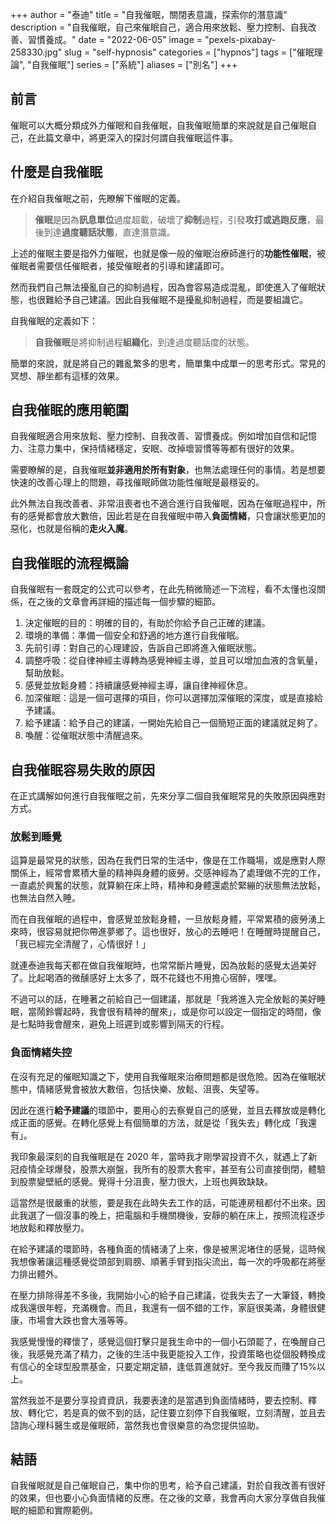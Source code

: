+++
author = "泰迪"
title = "自我催眠，關閉表意識，探索你的潛意識"
description = "自我催眠，自己來催眠自己，適合用來放鬆、壓力控制、自我改善、習慣養成。"
date = "2022-06-05"
image = "pexels-pixabay-258330.jpg"
slug = "self-hypnosis"
categories = ["hypnos"]
tags = ["催眠理論", "自我催眠"]
series = ["系統"]
aliases = ["別名"]
+++

## 前言
催眠可以大概分類成外力催眠和自我催眠，自我催眠簡單的來說就是自己催眠自己，在此篇文章中，將更深入的探討何謂自我催眠這件事。

## 什麼是自我催眠
在介紹自我催眠之前，先瞭解下催眠的定義。
> **催眠**是因為**訊息單位**過度超載，破壞了**抑制**過程，引發**攻打或逃跑反應**，最後到達**過度聽話狀態**，直達潛意識。

上述的催眠主要是指外力催眠，也就是像一般的催眠治療師進行的**功能性催眠**，被催眠者需要信任催眠者，接受催眠者的引導和建議即可。

然而我們自己無法擾亂自己的抑制過程，因為會容易造成混亂，即使進入了催眠狀態，也很難給予自己建議。因此自我催眠不是擾亂抑制過程，而是要組識它。

自我催眠的定義如下：
>**自我催眠**是將抑制過程**組織化**，到達過度聽話度的狀態。

簡單的來說，就是將自己的雜亂繁多的思考，簡單集中成單一的思考形式。常見的冥想、靜坐都有這樣的效果。

## 自我催眠的應用範圍
自我催眠適合用來放鬆、壓力控制、自我改善、習慣養成。例如增加自信和記憶力、注意力集中，保持情緒穩定，安眠、改掉壞習慣等等都有很好的效果。

需要瞭解的是，自我催眠**並非適用於所有對象**，也無法處理任何的事情。若是想要快速的改善心理上的問題，尋找催眠師做功能性催眠是最穩妥的。

此外無法自我改善者、非常沮喪者也不適合進行自我催眠，因為在催眠過程中，所有的感覺都會放大數倍，因此若是在自我催眠中帶入**負面情緒**，只會讓狀態更加的惡化，也就是俗稱的**走火入魔**。

## 自我催眠的流程概論
自我催眠有一套既定的公式可以參考，在此先稍微簡述一下流程，看不太懂也沒關係，在之後的文章會再詳細的描述每一個步驟的細節。

1. 決定催眠的目的：明確的目的，有助於你給予自己正確的建議。
2. 環境的準備：準備一個安全和舒適的地方進行自我催眠。
3. 先前引導：對自己的心理建設，告訴自己即將進入催眠狀態。
4. 調整呼吸：從自律神經主導轉為感覺神經主導，並且可以增加血液的含氧量，幫助放鬆。
5. 感覺並放鬆身體：持續讓感覺神經主導，讓自律神經休息。
6. 加深催眠：這是一個可選擇的項目，你可以選擇加深催眠的深度，或是直接給予建議。
7. 給予建議：給予自己的建議，一開始先給自己一個簡短正面的建議就足夠了。
8. 喚醒：從催眠狀態中清醒過來。

## 自我催眠容易失敗的原因
在正式講解如何進行自我催眠之前，先來分享二個自我催眠常見的失敗原因與應對方式。

### 放鬆到睡覺
這算是最常見的狀態，因為在我們日常的生活中，像是在工作職場，或是應對人際關係上，經常會累積大量的精神與身體的疲勞。交感神經為了處理做不完的工作，一直處於興奮的狀態，就算躺在床上時，精神和身體還處於緊繃的狀態無法放鬆，也無法自然入睡。

而在自我催眠的過程中，會感覺並放鬆身體，一旦放鬆身體，平常累積的疲勞湧上來時，很容易就把你帶進夢鄉了。這也很好，放心的去睡吧！在睡醒時提醒自己，「我已經完全清醒了，心情很好！」

就連泰迪我每天都在做自我催眠時，也常常斷片睡覺，因為放鬆的感覺太過美好了。比起喝酒的微醺感好上太多了，既不花錢也不用擔心宿醉，嘿嘿。

不過可以的話，在睡著之前給自己一個建議，那就是「我將進入完全放鬆的美好睡眠，當鬧鈴響起時，我會很有精神的醒來」，或是你可以設定一個指定的時間，像是七點時我會醒來，避免上班遲到或影響到隔天的行程。

### 負面情緒失控
在沒有充足的催眠知識之下，使用自我催眠來治療問題都是很危險。因為在催眠狀態中，情緒感覺會被放大數倍，包括快樂、放鬆、沮喪、失望等。

因此在進行**給予建議**的環節中，要用心的去察覺自己的感覺，並且去釋放或是轉化成正面的感覺。在轉化感覺上有個簡單的方法，就是從「我失去」轉化成「我還有」。

我印象最深刻的自我催眠是在 2020 年，當時我才剛學習投資不久，就遇上了新冠疫情全球爆發，股票大崩盤，我所有的股票大套牢，甚至有公司直接倒閉，體驗到股票變壁紙的感覺。覺得十分沮喪，壓力很大，上班也興致缺缺。

這當然是很嚴重的狀態，要是我在此時失去工作的話，可能連房租都付不出來。因此我選了一個沒事的晚上，把電腦和手機關機後，安靜的躺在床上，按照流程逐步地放鬆和釋放壓力。

在給予建議的環節時，各種負面的情緒湧了上來，像是被黑泥堵住的感覺，這時候我想像著讓這種感覺從頭部到肩膀、順著手臂到指尖流出，每一次的呼吸都在將壓力排出體外。

在壓力排除得差不多後，我開始小心的給予自己建議，從我失去了一大筆錢，轉換成我還很年輕，充滿機會。而且，我還有一個不錯的工作，家庭很美滿，身體很健康，市場會大跌也會大漲等等。

我感覺慢慢的釋懷了，感覺這個打擊只是我生命中的一個小石頭罷了，在喚醒自己後，我感覺充滿了精力，之後的生活中我更能投入工作，投資策略也從個股轉換成有信心的全球型股票基金，只要定期定額，逢低買進就好。至今我反而賺了15%以上。

當然我並不是要分享投資資訊，我要表達的是當遇到負面情緒時，要去控制、釋放、轉化它，若是真的做不到的話，記住要立刻停下自我催眠，立刻清醒，並且去諮詢心理科醫生或是催眠師，當然我也會很樂意的為您提供協助。

## 結語
自我催眠就是自己催眠自己，集中你的思考，給予自己建議，對於自我改善有很好的效果，但也要小心負面情緒的反應。在之後的文章，我會再向大家分享做自我催眠的細節和實際範例。

